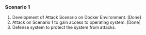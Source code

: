 ### Scenario 1

1. Development of Attack Scenario on Docker Environment.  [Done]
2. Attack on Scenario 1 to gain access to operating system. [Done]
3. Defense system to protect the system from attacks.

